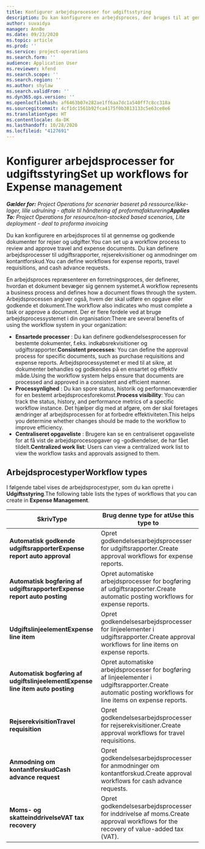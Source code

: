 ```yaml
---
title: Konfigurer arbejdsprocesser for udgiftsstyring
description: Du kan konfigurere en arbejdsproces, der bruges til at gennemse og godkende dokumenter for rejser og udgifter.
author: suvaidya
manager: AnnBe
ms.date: 09/23/2020
ms.topic: article
ms.prod: ''
ms.service: project-operations
ms.search.form: ''
audience: Application User
ms.reviewer: kfend
ms.search.scope: ''
ms.search.region: ''
ms.author: shylaw
ms.search.validFrom: ''
ms.dyn365.ops.version: ''
ms.openlocfilehash: af6463b07e282ae1ff6aa7dc1a540ff7c8cc318a
ms.sourcegitcommit: 4cf1dc1561b92fca4175f0b3813133c5e63ce8e6
ms.translationtype: HT
ms.contentlocale: da-DK
ms.lasthandoff: 10/28/2020
ms.locfileid: "4127691"
---
```

# <a name="set-up-workflows-for-expense-management"></a><span data-ttu-id="3f053-103">Konfigurer arbejdsprocesser for udgiftsstyring</span><span class="sxs-lookup"><span data-stu-id="3f053-103">Set up workflows for Expense management</span></span>

<span data-ttu-id="3f053-104">_**Gælder for:** Project Operations for scenarier baseret på ressource/ikke-lager, lille udrulning - aftale til håndtering af proformafakturering_</span><span class="sxs-lookup"><span data-stu-id="3f053-104">_**Applies To:** Project Operations for resource/non-stocked based scenarios, Lite deployment - deal to proforma invoicing_</span></span>

<span data-ttu-id="3f053-105">Du kan konfigurere en arbejdsproces til at gennemse og godkende dokumenter for rejser og udgifter.</span><span class="sxs-lookup"><span data-stu-id="3f053-105">You can set up a workflow process to review and approve travel and expense documents.</span></span> <span data-ttu-id="3f053-106">Du kan definere arbejdsprocesser til udgiftsrapporter, rejserekvisitioner og anmodninger om kontantforskud.</span><span class="sxs-lookup"><span data-stu-id="3f053-106">You can define workflows for expense reports, travel requisitions, and cash advance requests.</span></span>

<span data-ttu-id="3f053-107">En arbejdsproces repræsenterer en forretningsproces, der definerer, hvordan et dokument bevæger sig gennem systemet.</span><span class="sxs-lookup"><span data-stu-id="3f053-107">A workflow represents a business process and defines how a document flows through the system.</span></span> <span data-ttu-id="3f053-108">Arbejdsprocessen angiver også, hvem der skal udføre en opgave eller godkende et dokument.</span><span class="sxs-lookup"><span data-stu-id="3f053-108">The workflow also indicates who must complete a task or approve a document.</span></span> <span data-ttu-id="3f053-109">Der er flere fordele ved at bruge arbejdsprocessystemet i din organisation:</span><span class="sxs-lookup"><span data-stu-id="3f053-109">There are several benefits of using the workflow system in your organization:</span></span>

- <span data-ttu-id="3f053-110">**Ensartede processer** : Du kan definere godkendelsesprocessen for bestemte dokumenter, f.eks. indkøbsrekvisitioner og udgiftsrapporter.</span><span class="sxs-lookup"><span data-stu-id="3f053-110">**Consistent processes**: You can define the approval process for specific documents, such as purchase requisitions and expense reports.</span></span> <span data-ttu-id="3f053-111">Arbejdsprocessystemet er med til at sikre, at dokumenter behandles og godkendes på en ensartet og effektiv måde.</span><span class="sxs-lookup"><span data-stu-id="3f053-111">Using the workflow system helps ensure that documents are processed and approved in a consistent and efficient manner.</span></span>
- <span data-ttu-id="3f053-112">**Processynlighed** : Du kan spore status, historik og performanceværdier for en bestemt arbejdsprocesforekomst.</span><span class="sxs-lookup"><span data-stu-id="3f053-112">**Process visibility**: You can track the status, history, and performance metrics of a specific workflow instance.</span></span> <span data-ttu-id="3f053-113">Det hjælper dig med at afgøre, om der skal foretages ændringer af arbejdsprocessen for at forbedre effektiviteten.</span><span class="sxs-lookup"><span data-stu-id="3f053-113">This helps you determine whether changes should be made to the workflow to improve efficiency.</span></span>
- <span data-ttu-id="3f053-114">**Centraliseret opgaveliste** : Brugere kan se en centraliseret opgaveliste for at få vist de arbejdsprocesopgaver og -godkendelser, de har fået tildelt.</span><span class="sxs-lookup"><span data-stu-id="3f053-114">**Centralized work list**: Users can view a centralized work list to view the workflow tasks and approvals assigned to them.</span></span> 

## <a name="workflow-types"></a><span data-ttu-id="3f053-115">Arbejdsprocestyper</span><span class="sxs-lookup"><span data-stu-id="3f053-115">Workflow types</span></span>

<span data-ttu-id="3f053-116">I følgende tabel vises de arbejdsprocestyper, som du kan oprette i **Udgiftsstyring**.</span><span class="sxs-lookup"><span data-stu-id="3f053-116">The following table lists the types of workflows that you can create in **Expense Management**.</span></span>


|              <span data-ttu-id="3f053-117"><strong>Skriv</strong></span><span class="sxs-lookup"><span data-stu-id="3f053-117"><strong>Type</strong></span></span>              |                   <span data-ttu-id="3f053-118"><strong>Brug denne type for at</strong></span><span class="sxs-lookup"><span data-stu-id="3f053-118"><strong>Use this type to</strong></span></span>                   |
|-------------------------------------------------|-----------------------------------------------------------------------|
|   <span data-ttu-id="3f053-119"><strong>Automatisk godkende udgiftsrapporter</strong></span><span class="sxs-lookup"><span data-stu-id="3f053-119"><strong>Expense report auto approval</strong></span></span> |            <span data-ttu-id="3f053-120">Opret godkendelsesarbejdsprocesser for udgiftsrapporter.</span><span class="sxs-lookup"><span data-stu-id="3f053-120">Create approval workflows for expense reports.</span></span>             |
|  <span data-ttu-id="3f053-121"><strong>Automatisk bogføring af udgiftsrapporter</strong></span><span class="sxs-lookup"><span data-stu-id="3f053-121"><strong>Expense report auto posting</strong></span></span>   |        <span data-ttu-id="3f053-122">Opret automatiske arbejdsprocesser for bogføring af udgiftsrapporter.</span><span class="sxs-lookup"><span data-stu-id="3f053-122">Create automatic posting workflows for expense reports.</span></span>        |
|       <span data-ttu-id="3f053-123"><strong>Udgiftslinjeelement</strong></span><span class="sxs-lookup"><span data-stu-id="3f053-123"><strong>Expense line item</strong></span></span>        |     <span data-ttu-id="3f053-124">Opret godkendelsesarbejdsprocesser for linjeelementer i udgiftsrapporter.</span><span class="sxs-lookup"><span data-stu-id="3f053-124">Create approval workflows for line items on expense reports.</span></span>      |
| <span data-ttu-id="3f053-125"><strong>Automatisk bogføring af udgiftslinjeelement</strong></span><span class="sxs-lookup"><span data-stu-id="3f053-125"><strong>Expense line item auto posting</strong></span></span> | <span data-ttu-id="3f053-126">Opret automatiske arbejdsprocesser for bogføring af linjeelementer i udgiftsrapporter.</span><span class="sxs-lookup"><span data-stu-id="3f053-126">Create automatic posting workflows for line items on expense reports.</span></span> |
|       <span data-ttu-id="3f053-127"><strong>Rejserekvisition</strong></span><span class="sxs-lookup"><span data-stu-id="3f053-127"><strong>Travel requisition</strong></span></span>       |          <span data-ttu-id="3f053-128">Opret godkendelsesarbejdsprocesser for rejserekvisitioner.</span><span class="sxs-lookup"><span data-stu-id="3f053-128">Create approval workflows for travel requisitions.</span></span>           |
|      <span data-ttu-id="3f053-129"><strong>Anmodning om kontantforskud</strong></span><span class="sxs-lookup"><span data-stu-id="3f053-129"><strong>Cash advance request</strong></span></span>      |         <span data-ttu-id="3f053-130">Opret godkendelsesarbejdsprocesser for anmodninger om kontantforskud.</span><span class="sxs-lookup"><span data-stu-id="3f053-130">Create approval workflows for cash advance requests.</span></span>          |
|        <span data-ttu-id="3f053-131"><strong>Moms- og skatteinddrivelse</strong></span><span class="sxs-lookup"><span data-stu-id="3f053-131"><strong>VAT tax recovery</strong></span></span>        | <span data-ttu-id="3f053-132">Opret godkendelsesarbejdsprocesser for inddrivelse af moms.</span><span class="sxs-lookup"><span data-stu-id="3f053-132">Create approval workflows for the recovery of value-added tax (VAT).</span></span>  |
